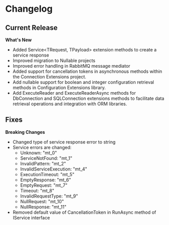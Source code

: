 # Changelog

## Current Release

**What's New**
- Added Service<TRequest, TPayload> extension methods to create a service response
- Improved migration to Nullable projects
- Improved error handling in RabbitMQ message mediator
- Added support for cancellation tokens in asynchronous methods within the Connection Extensions project.
- Add nullable support for boolean and integer configuration retrieval methods in Configuration Extensions library.
- Add ExecuteReader and ExecuteReaderAsync methods for DbConnection and SQLConnection extensions methods to facilitate data retrieval operations and integration with ORM libraries.

**Fixes**
- 

**Breaking Changes**
- Changed type of service response error to string 
- Service errors are changed:
  - Unknown: "mt_0"
  - ServiceNotFound: "mt_1"
  - InvalidPattern: "mt_2"
  - InvalidServiceExecution: "mt_4"
  - ExecutionTimeout: "mt_5"
  - EmptyResponse: "mt_6"
  - EmptyRequest: "mt_7"
  - Timeout: "mt_8"
  - InvalidRequestType: "mt_9"
  - NullRequest: "mt_10"
  - NullResponse: "mt_11"
- Removed default value of CancellationToken in RunAsync method of IService interface 